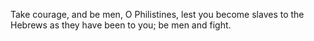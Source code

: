 Take courage, and be men, O Philistines, lest you become slaves to the Hebrews as they have been to you; be men and fight.
